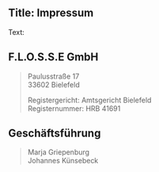 Title: Impressum
----
Text:

## F.L.O.S.S.E GmbH
>Paulusstraße 17  
>33602 Bielefeld  
>
>Registergericht: Amtsgericht Bielefeld  
>Registernummer: HRB 41691  

## Geschäftsführung
>Marja Griepenburg  
>Johannes Künsebeck
